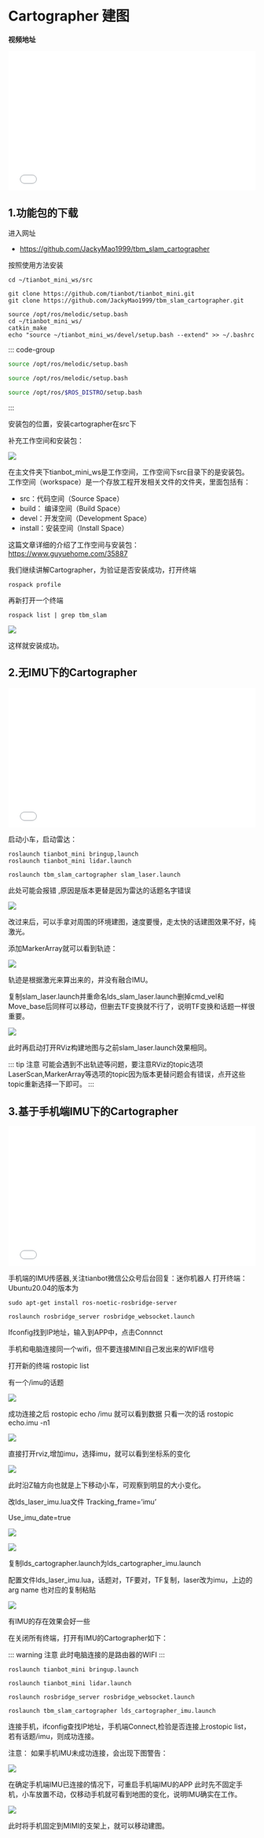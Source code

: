 # Cartographer 建图

**视频地址**

<div style="position: relative; padding-bottom: 56.25%; height: 0;">
  <iframe src="//player.bilibili.com/player.html?aid=807445441&bvid=BV1834y167Gz&cid=462755246&p=1&autoplay=0" frameborder="no" scrolling="no" 
    style="position: absolute; top: 0; left: 0; width: 100%; height: 100%;"></iframe>
</div>

## 1.功能包的下载

进入网址
- https://github.com/JackyMao1999/tbm_slam_cartographer

按照使用方法安装
```shell
cd ~/tianbot_mini_ws/src
```

```shell
git clone https://github.com/tianbot/tianbot_mini.git
git clone https://github.com/JackyMao1999/tbm_slam_cartographer.git
```

```shell
source /opt/ros/melodic/setup.bash
cd ~/tianbot_mini_ws/
catkin_make
echo "source ~/tianbot_mini_ws/devel/setup.bash --extend" >> ~/.bashrc
```

::: code-group

```sh [melodic]
source /opt/ros/melodic/setup.bash
```

```sh [noetic]
source /opt/ros/melodic/setup.bash
```

```sh [通用]
source /opt/ros/$ROS_DISTRO/setup.bash
```
:::

安装包的位置，安装cartographer在src下

补充工作空间和安装包：

![](https://tianbot-pic.oss-cn-beijing.aliyuncs.com/tianbot-pic/Tianbot-Doc202310311521170.webp)

在主文件夹下tianbot_mini_ws是工作空间，工作空间下src目录下的是安装包。
工作空间（workspace）是一个存放工程开发相关文件的文件夹，里面包括有：

- src：代码空间（Source Space）
- build： 编译空间（Build Space）
- devel：开发空间（Development Space）
- install：安装空间（Install Space）

这篇文章详细的介绍了工作空间与安装包：
https://www.guyuehome.com/35887

我们继续讲解Cartographer，为验证是否安装成功，打开终端
```shell
rospack profile
```

再新打开一个终端
```shell
rospack list | grep tbm_slam
```
![](https://tianbot-pic.oss-cn-beijing.aliyuncs.com/tianbot-pic/Tianbot-Doc202310311521084.webp)

这样就安装成功。

## 2.无IMU下的Cartographer

<div style="position: relative; padding-bottom: 56.25%; height: 0;">
  <iframe src="//player.bilibili.com/player.html?aid=507461315&bvid=BV1Gg411A72h&cid=462762630&p=1&autoplay=0" frameborder="no" scrolling="no" 
    style="position: absolute; top: 0; left: 0; width: 100%; height: 100%;"></iframe>
</div>

启动小车，启动雷达：

```shell
roslaunch tianbot_mini bringup,launch
roslaunch tianbot_mini lidar.launch
```

```shell
roslaunch tbm_slam_cartographer slam_laser.launch
```

此处可能会报错 ,原因是版本更替是因为雷达的话题名字错误

![](https://tianbot-pic.oss-cn-beijing.aliyuncs.com/tianbot-pic/Tianbot-Doc202310311519015.webp)

改过来后，可以手拿对周围的环境建图，速度要慢，走太快的话建图效果不好，纯激光。

添加MarkerArray就可以看到轨迹：

![](https://tianbot-pic.oss-cn-beijing.aliyuncs.com/tianbot-pic/Tianbot-Doc202310311522408.webp)

轨迹是根据激光来算出来的，并没有融合IMU。

复制slam_laser.launch并重命名lds_slam_laser.launch删掉cmd_vel和Move_base后同样可以移动，但删去TF变换就不行了，说明TF变换和话题一样很重要。

![](https://tianbot-pic.oss-cn-beijing.aliyuncs.com/tianbot-pic/Tianbot-Doc202310311522704.webp)

此时再启动打开RViz构建地图与之前slam_laser.launch效果相同。

::: tip 注意
可能会遇到不出轨迹等问题，要注意RViz的topic选项LaserScan,MarkerArray等选项的topic因为版本更替问题会有错误，点开这些topic重新选择一下即可。
:::

## 3.基于手机端IMU下的Cartographer

<div style="position: relative; padding-bottom: 56.25%; height: 0;">
  <iframe src="//player.bilibili.com/player.html?aid=252471784&bvid=BV17Y411H7sW&cid=462767558&p=1&autoplay=0" frameborder="no" scrolling="no" 
    style="position: absolute; top: 0; left: 0; width: 100%; height: 100%;"></iframe>
</div>

手机端的IMU传感器,关注tianbot微信公众号后台回复：迷你机器人
打开终端：Ubuntu20.04的版本为

```shell
sudo apt-get install ros-noetic-rosbridge-server
```

```shell
roslaunch rosbridge_server rosbridge_websocket.launch
```

Ifconfig找到IP地址，输入到APP中，点击Connnct

手机和电脑连接同一个wifi，但不要连接MINI自己发出来的WIFI信号

打开新的终端 rostopic list

有一个/imu的话题

![](https://tianbot-pic.oss-cn-beijing.aliyuncs.com/tianbot-pic/Tianbot-Doc202310311523104.webp)

成功连接之后 rostopic echo /imu 就可以看到数据
只看一次的话 rostopic echo.imu -n1

![](https://tianbot-pic.oss-cn-beijing.aliyuncs.com/tianbot-pic/Tianbot-Doc202310311523310.webp)

直接打开rviz,增加imu，选择imu，就可以看到坐标系的变化

![](https://tianbot-pic.oss-cn-beijing.aliyuncs.com/tianbot-pic/Tianbot-Doc202310311523973.webp)

此时沿Z轴方向也就是上下移动小车，可观察到明显的大小变化。

改lds_laser_imu.lua文件
Tracking_frame=’imu’

Use_imu_date=true

![](https://tianbot-pic.oss-cn-beijing.aliyuncs.com/tianbot-pic/Tianbot-Doc202310311524704.webp)

![](https://tianbot-pic.oss-cn-beijing.aliyuncs.com/tianbot-pic/Tianbot-Doc202310311524856.webp)

复制lds_cartographer.launch为lds_cartographer_imu.launch

配置文件lds_laser_imu.lua，话题对，TF要对，TF复制，laser改为imu，上边的arg name 也对应的复制粘贴

![](https://tianbot-pic.oss-cn-beijing.aliyuncs.com/tianbot-pic/Tianbot-Doc202310311522704.webp)

有IMU的存在效果会好一些

在关闭所有终端，打开有IMU的Cartographer如下：

::: warning 注意
此时电脑连接的是路由器的WIFI
:::

```shell
roslaunch tianbot_mini bringup.launch
```

```shell
roslaunch tianbot_mini lidar.launch
```

```shell
roslaunch rosbridge_server rosbridge_websocket.launch
```

```shell
roslaunch tbm_slam_cartographer lds_cartographer_imu.launch
```

连接手机，ifconfig查找IP地址，手机端Connect,检验是否连接上rostopic list，若有话题/imu，则成功连接。

注意：
如果手机IMU未成功连接，会出现下图警告：

![](https://tianbot-pic.oss-cn-beijing.aliyuncs.com/tianbot-pic/Tianbot-Doc202310311553179.webp)

在确定手机端IMU已连接的情况下，可重启手机端IMU的APP
此时先不固定手机，小车放置不动，仅移动手机就可看到地图的变化，说明IMU确实在工作。

![](https://tianbot-pic.oss-cn-beijing.aliyuncs.com/tianbot-pic/Tianbot-Doc202310311553675.webp)

此时将手机固定到MIMI的支架上，就可以移动建图。